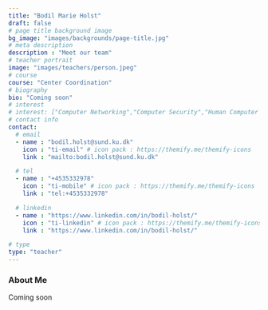 ```yaml
---
title: "Bodil Marie Holst"
draft: false
# page title background image
bg_image: "images/backgrounds/page-title.jpg"
# meta description
description : "Meet our team"
# teacher portrait
image: "images/teachers/person.jpeg"
# course
course: "Center Coordination"
# biography
bio: "Coming soon"
# interest
# interest: ["Computer Networking","Computer Security","Human Computer Interfacing"]
# contact info
contact:
  # email
  - name : "bodil.holst@sund.ku.dk"
    icon : "ti-email" # icon pack : https://themify.me/themify-icons
    link : "mailto:bodil.holst@sund.ku.dk"

  # tel
  - name : "+4535332978"
    icon : "ti-mobile" # icon pack : https://themify.me/themify-icons
    link : "tel:+4535332978"

  # linkedin
  - name : "https://www.linkedin.com/in/bodil-holst/"
    icon : "ti-linkedin" # icon pack : https://themify.me/themify-icons
    link : "https://www.linkedin.com/in/bodil-holst/"

# type
type: "teacher"
---
```


### About Me

Coming soon